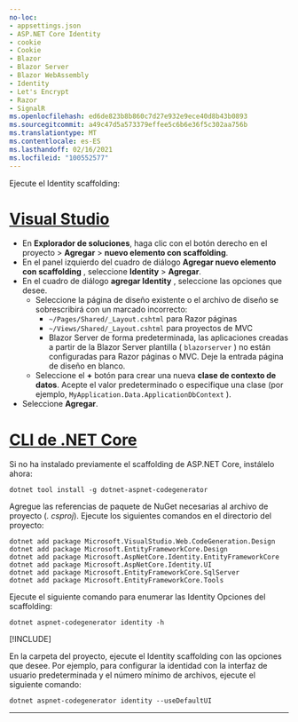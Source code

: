 ```yaml
---
no-loc:
- appsettings.json
- ASP.NET Core Identity
- cookie
- Cookie
- Blazor
- Blazor Server
- Blazor WebAssembly
- Identity
- Let's Encrypt
- Razor
- SignalR
ms.openlocfilehash: ed6de823b8b860c7d27e932e9ece40d8b43b0893
ms.sourcegitcommit: a49c47d5a573379effee5c6b6e36f5c302aa756b
ms.translationtype: MT
ms.contentlocale: es-ES
ms.lasthandoff: 02/16/2021
ms.locfileid: "100552577"
---
```

Ejecute el Identity scaffolding:

# <a name="visual-studio"></a>[Visual Studio](#tab/visual-studio)

* En **Explorador de soluciones**, haga clic con el botón derecho en el proyecto > **Agregar**  >  **nuevo elemento con scaffolding**.
* En el panel izquierdo del cuadro de diálogo **Agregar nuevo elemento con scaffolding** , seleccione **Identity**  >  **Agregar**.
* En el cuadro de diálogo **agregar Identity** , seleccione las opciones que desee.
  * Seleccione la página de diseño existente o el archivo de diseño se sobrescribirá con un marcado incorrecto:
    * `~/Pages/Shared/_Layout.cshtml` para Razor páginas
    * `~/Views/Shared/_Layout.cshtml` para proyectos de MVC
    * Blazor Server de forma predeterminada, las aplicaciones creadas a partir de la Blazor Server plantilla ( `blazorserver` ) no están configuradas para Razor páginas o MVC. Deje la entrada página de diseño en blanco.
  * Seleccione el **+** botón para crear una nueva **clase de contexto de datos**. Acepte el valor predeterminado o especifique una clase (por ejemplo, `MyApplication.Data.ApplicationDbContext` ).
* Seleccione **Agregar**.

# <a name="net-core-cli"></a>[CLI de .NET Core](#tab/netcore-cli)

Si no ha instalado previamente el scaffolding de ASP.NET Core, instálelo ahora:

```dotnetcli
dotnet tool install -g dotnet-aspnet-codegenerator
```

Agregue las referencias de paquete de NuGet necesarias al archivo de proyecto (*. csproj*). Ejecute los siguientes comandos en el directorio del proyecto:

```dotnetcli
dotnet add package Microsoft.VisualStudio.Web.CodeGeneration.Design
dotnet add package Microsoft.EntityFrameworkCore.Design
dotnet add package Microsoft.AspNetCore.Identity.EntityFrameworkCore
dotnet add package Microsoft.AspNetCore.Identity.UI
dotnet add package Microsoft.EntityFrameworkCore.SqlServer
dotnet add package Microsoft.EntityFrameworkCore.Tools
```

Ejecute el siguiente comando para enumerar las Identity Opciones del scaffolding:

```dotnetcli
dotnet aspnet-codegenerator identity -h
```

[!INCLUDE[](~/includes/scaffoldTFM.md)]

En la carpeta del proyecto, ejecute el Identity scaffolding con las opciones que desee. Por ejemplo, para configurar la identidad con la interfaz de usuario predeterminada y el número mínimo de archivos, ejecute el siguiente comando:

```dotnetcli
dotnet aspnet-codegenerator identity --useDefaultUI
```

---
